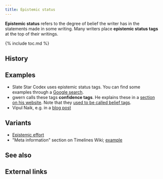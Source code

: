 ```yaml
---
title: Epistemic status
---
```


**Epistemic status** refers to the degree of belief the writer has in the
statements made in some writing. Many writers place **epistemic status tags**
at the top of their writings.

{% include toc.md %}

## History

## Examples

- Slate Star Codex uses epistemic status tags. You can find some examples
  through a [Google search](https://www.google.com/search?q=site%3Ahttp%3A%2F%2Fslatestarcodex.com%2F%20%22epistemic%20status%22).
- gwern calls these tags **confidence tags**. He explains these in a [section
  on his website](https://www.gwern.net/About#confidence-tags). Note that they
  [used to be called belief tags](https://github.com/gwern/gwern.net/commit/59b7fed2544dec79b848d75c9bb0714ba40c96ca).
- Vipul Naik, e.g. in a [blog post](https://vipulnaik.com/blog/my-three-guiding-principles/)

## Variants

- [Epistemic effort](http://lesswrong.com/lw/o6m/epistemic_effort/)
- "Meta information" section on Timelines Wiki; [example](https://timelines.issarice.com/wiki/Timeline_of_Machine_Intelligence_Research_Institute#Meta_information_on_the_timeline)

## See also

## External links
